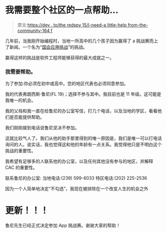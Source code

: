 # 我需要整个社区的一点帮助...

> 原文:[https://dev . to/the redspy 15/I-need-a little-help from-the-community-164 f](https://dev.to/theredspy15/i-need-a-little-help-from-the-community-164f)

几年前，当我刚开始编程时，当地一所高中的几个孩子因为赢得了 a 挑战赛而上了新闻。一个名为“[国会应用挑战](https://www.congressionalappchallenge.us/)”的挑战。

赢得这样的挑战是软件工程师能够获得的最大成就之一。

### 我需要帮助。

为了参加:你必须在初中或高中。您的地区代表也必须同意参加。

我的代表弗朗西斯·鲁尼(FL 19)；选择不参与其中。我目前也是 11 年级。这可能是我唯一的机会。

我的父母和我一直在给鲁尼的办公室写信，打几个电话，以及当地的学区，看看他们是否能提供帮助。

我们刚刚接到电话说鲁尼坚决不参加。

这就比较气人了。我们从他的助手那里得到的唯一原因是，我们是唯一可以打电话询问的人。说实话，我也觉得这和他的年龄有一点关系。我觉得他只是不明白这个挑战的重要性。

我希望有足够多的人联系他的办公室，以及任何其他没有参与的地区，并解释 CAC 的重要性。

联系鲁尼的办公室:
当地电话:(239) 599-6033
特区电话:(202) 225-2536

因为一个人简单地决定“不勾选”，我现在被排除在一个改变人生的机会之外

# [](#update)更新！！！

鲁尼先生已经正式决定参加 App 挑战赛。谢谢大家的帮助！